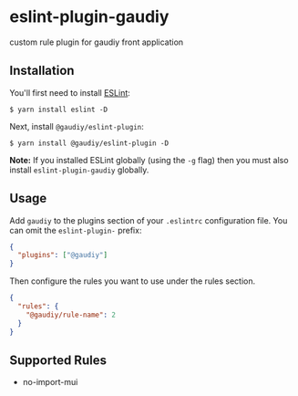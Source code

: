 # eslint-plugin-gaudiy

custom rule plugin for gaudiy front application

## Installation

You'll first need to install [ESLint](http://eslint.org):

```
$ yarn install eslint -D
```

Next, install `@gaudiy/eslint-plugin`:

```
$ yarn install @gaudiy/eslint-plugin -D
```

**Note:** If you installed ESLint globally (using the `-g` flag) then you must also install `eslint-plugin-gaudiy` globally.

## Usage

Add `gaudiy` to the plugins section of your `.eslintrc` configuration file. You can omit the `eslint-plugin-` prefix:

```json
{
  "plugins": ["@gaudiy"]
}
```

Then configure the rules you want to use under the rules section.

```json
{
  "rules": {
    "@gaudiy/rule-name": 2
  }
}
```

## Supported Rules

- no-import-mui
